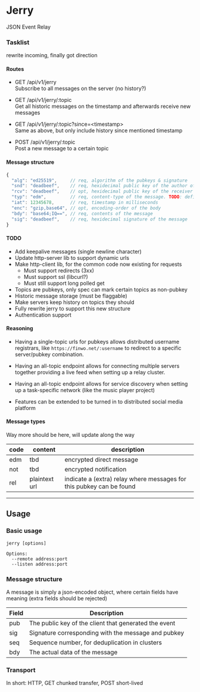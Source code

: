 Jerry
=====

JSON Event Relay





### Tasklist

rewrite incoming, finally got direction

#### Routes

- GET /api/v1/jerry<br/>
  Subscribe to all messages on the server (no history?)

- GET /api/v1/jerry/:topic<br/>
  Get all historic messages on the timestamp and afterwards receive new messages

- GET /api/v1/jerry/:topic?since=&lt;timestamp&gt;<br/>
  Same as above, but only include history since mentioned timestamp

- POST /api/v1/jerry/:topic<br/>
  Post a new message to a certain topic

#### Message structure

```js
{
  "alg": "ed25519",     // req, algorithm of the pubkeys & signature
  "snd": "deadbeef",    // req, hexidecimal public key of the author of the message
  "rcv": "deadbeef",    // opt, hexidecimal public key of the receiver of the message
  "typ": "edm",         // req, content-type of the message. TODO: define message types
  "iat": 12345678,      // req, timestamp in milliseconds
  "enc": "gzip,base64", // opt, encoding-order of the body
  "bdy": "base64;IQ==", // req, contents of the message
  "sig": "deadbeef",    // req, hexidecimal signature of the message
}
```

#### TODO

- Add keepalive messages (single newline character)
- Update http-server lib to support dynamic urls
- Make http-client lib, for the common code now existing for requests
  - Must support redirects (3xx)
  - Must support ssl (libcurl?)
  - Must still support long polled get
- Topics are pubkeys, only spec can mark certain topics as non-pubkey
- Historic message storage (must be flaggable)
- Make servers keep history on topics they should
- Fully rewrite jerry to support this new structure
- Authentication support

#### Reasoning

- Having a single-topic urls for pubkeys allows distributed username registrars,
  like `https://finwo.net/:username` to redirect to a specific
  server/pubkey combination.

- Having an all-topic endpoint allows for connecting multiple servers together
  providing a live feed when setting up a relay cluster.

- Having an all-topic endpoint allows for service discovery when setting up a
  task-specific network (like the music player project)

- Features can be extended to be turned in to distributed social media platform

#### Message types

Way more should be here, will update along the way

| code | content       | description                                                          |
| ---- | ------------- | -------------------------------------------------------------------- |
| edm  | tbd           | encrypted direct message                                             |
| not  | tbd           | encrypted notification                                               |
| rel  | plaintext url | indicate a (extra) relay where messages for this pubkey can be found |

---

Usage
-----

### Basic usage

```
jerry [options]

Options:
  --remote address:port
  --listen address:port
```

### Message structure

A message is simply a json-encoded object, where certain fields have meaning (extra fields should be rejected)

| Field | Description                                           |
| ----- | ----------------------------------------------------- |
| pub   | The public key of the client that generated the event |
| sig   | Signature corresponding with the message and pubkey   |
| seq   | Sequence number, for deduplication in clusters        |
| bdy   | The actual data of the message                        |

### Transport

In short: HTTP, GET chunked transfer, POST short-lived

